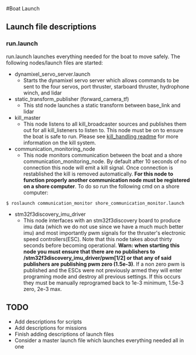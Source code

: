 #Boat Launch 
## Launch file descriptions
### run.launch
run.launch launches everything needed for the boat to move safely. The following nodes/launch files are started:
* dynamixel_servo_server.launch
  * Starts the dynamixel servo server which allows commands to be sent to the four servos, port thruster, starboard thruster, hydrophone winch, and lidar
* static_transform_publisher (forward_camera_tf)
  * This std node launches a static transform between base_link and lidar
* kill_master
  * This node listens to all kill_broadcaster sources and publishes them out for all kill_listeners to listen to. This node must be on to ensure the boat is safe to run. Please see [kill_handling readme](https://github.com/uf-mil/software-common/blob/master/kill_handling/readme.md) for more information on the kill system.
* communication_monitoring_node
  * This node monitors communication between the boat and a shore communication_monitoring_node. By default after 10 seconds of no connection this node will emit a kill signal. Once connection is restablished the kill is removed automatically. __For this node to function properly another communication node must be registered on a shore computer__. To do so run the following cmd on a shore computer:
```
$ roslaunch communication_monitor shore_communication_monitor.launch
```
* stm32f3discovery_imu_driver
  * This node interfaces with an stm32f3discovery board to produce imu data (which we do not use since we have a much much better imu) and most importantly pwm signals for the thruster's electronic speed controllers(ESC). Note that this node takes about thirty seconds before becoming operational. __Warn: when starting this node you must ensure that there are no publishers to /stm32f3discovery_imu_driver/pwm[1/2] or that any of said publishers are publishing pwm zero (1.5e-3)__. If a non zero pwm is published and the ESCs were not previously armed they will enter programing mode and destroy all previous settings. If this occurs they must be manually reprogramed back to 1e-3 minimum, 1.5e-3 zero, 2e-3 max.

## TODO
* Add descriptions for scripts
* Add descriptions for missions
* Finish adding descriptions of launch files
* Consider a master launch file which launches everything needed all in one
